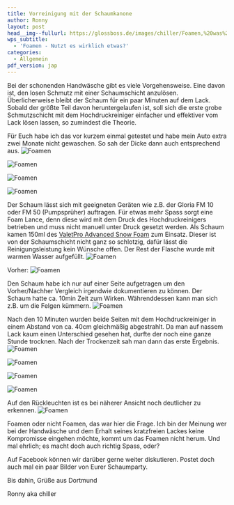 ```yaml
---
title: Vorreinigung mit der Schaumkanone
author: Ronny
layout: post
head__img--fullurl: https://glossboss.de/images/chiller/Foamen,%20was%20bringt%20es%20wirklich/07.jpg
wps_subtitle:
  - 'Foamen - Nutzt es wirklich etwas?'
categories:
  - Allgemein
pdf_version: jap
---
```



Bei der schonenden Handwäsche gibt es viele Vorgehensweise. Eine davon ist, den losen Schmutz mit einer Schaumschicht anzulösen. Überlicherweise bleibt der Schaum für ein paar Minuten auf dem Lack. Sobald der größte Teil davon heruntergelaufen ist, soll sich die erste grobe Schmutzschicht mit dem Hochdruckreiniger einfacher und effektiver vom Lack lösen lassen, so zumindest die Theorie.

Für Euch habe ich das vor kurzem einmal getestet und habe mein Auto extra zwei Monate nicht gewaschen. So sah der Dicke dann auch entsprechend aus.
![Foamen](https://glossboss.de/images/chiller/Foamen,%20was%20bringt%20es%20wirklich/01.jpg)

![Foamen](https://glossboss.de/images/chiller/Foamen,%20was%20bringt%20es%20wirklich/02.jpg)

![Foamen](https://glossboss.de/images/chiller/Foamen,%20was%20bringt%20es%20wirklich/03.jpg)

![Foamen](https://glossboss.de/images/chiller/Foamen,%20was%20bringt%20es%20wirklich/04.jpg)


Der Schaum lässt sich mit geeigneten Geräten wie z.B. der Gloria FM 10 oder FM 50 (Pumpsprüher) auftragen. Für etwas mehr Spass sorgt eine Foam Lance, denn diese wird mit dem Druck des Hochdruckreinigers betrieben und muss nicht manuell unter Druck gesetzt werden. Als Schaum kamen 150ml des [ValetPro Advanced Snow Foam](http://www.lupus-autopflege.de/ValetPRO-Advanced-Snow-Foam-5Liter) zum Einsatz. Dieser ist von der Schaumschicht nicht ganz so schlotzig, dafür lässt die Reinigungsleistung kein Wünsche offen. Der Rest der Flasche wurde mit warmen Wasser aufgefüllt.
![Foamen](https://glossboss.de/images/chiller/Foamen,%20was%20bringt%20es%20wirklich/05.jpg)

Vorher:
![Foamen](https://glossboss.de/images/chiller/Foamen,%20was%20bringt%20es%20wirklich/06.jpg)

Den Schaum habe ich nur auf einer Seite aufgetragen um den Vorher/Nachher Vergleich irgendwie dokumentieren zu können. Der Schaum hatte ca. 10min Zeit zum Wirken. Währenddessen kann man sich z.B. um die Felgen kümmern.
![Foamen](https://glossboss.de/images/chiller/Foamen,%20was%20bringt%20es%20wirklich/07.jpg)

Nach den 10 Minuten wurden beide Seiten mit dem Hochdruckreiniger in einem Abstand von ca. 40cm gleichmäßig abgestrahlt. Da man auf nassem Lack kaum einen Unterschied gesehen hat, durfte der noch eine ganze Stunde trocknen. Nach der Trockenzeit sah man dann das erste Ergebnis.
![Foamen](https://glossboss.de/images/chiller/Foamen,%20was%20bringt%20es%20wirklich/08.jpg)

![Foamen](https://glossboss.de/images/chiller/Foamen,%20was%20bringt%20es%20wirklich/09.jpg)

![Foamen](https://glossboss.de/images/chiller/Foamen,%20was%20bringt%20es%20wirklich/10.jpg)

![Foamen](https://glossboss.de/images/chiller/Foamen,%20was%20bringt%20es%20wirklich/11.jpg)

Auf den Rückleuchten ist es bei näherer Ansicht noch deutlicher zu erkennen. 
![Foamen](https://glossboss.de/images/chiller/Foamen,%20was%20bringt%20es%20wirklich/12.jpg)


Foamen oder nicht Foamen, das war hier die Frage. Ich bin der Meinung wer bei der Handwäsche und dem Erhalt seines kratzfreien Lackes keine Kompromisse eingehen möchte, kommt um das Foamen nicht herum. Und mal ehrlich; es macht doch auch richtig Spass, oder?

Auf Facebook können wir darüber gerne weiter diskutieren. Postet doch auch mal ein paar Bilder von Eurer Schaumparty. 

Bis dahin,
Grüße aus Dortmund

Ronny aka chiller